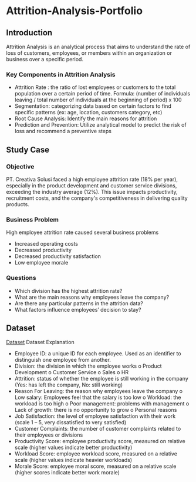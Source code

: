 # Attrition-Analysis-Portfolio
## Introduction
Attrition Analysis is an analytical process that aims to understand the rate of loss of customers, employees, or members within an organization or business over a specific period.
### Key Components in Attrition Analysis
-	Attrition Rate : the ratio of lost employees or customers to the total population over a certain period of time.
Formula: (number of individuals leaving / total number of individuals at the beginning of period) x 100
-	Segmentation: categorizing data based on certain factors to find specific patterns (ex: age, location, customers category, etc)
-	Root Cause Analysis: Identify the main reasons for attrition
-	Prediction and Prevention: Utilize analytical model to predict the risk of loss and recommend a preventive steps

## Study Case
### Objective
PT. Creativa Solusi faced a high employee attrition rate (18% per year), especially in the product development and customer service divisions, exceeding the industry average (12%). This issue impacts productivity, recruitment costs, and the company's competitiveness in delivering quality products.
### Business Problem
High employee attrition rate caused several business problems
-	Increased operating costs
-	Decreased productivity
-	Decreased productivity satisfaction
-	Low employee morale
### Questions
-	Which division has the highest attrition rate?
-	What are the main reasons why employees leave the company?
-	Are there any particular patterns in the attrition data?
-	What factors influence employees’ decision to stay?

## Dataset
<a href="https://github.com/dzikrinasilmi/Attrition-Analysis-Portfolio/blob/main/PTKreativaSolusi.csv">Dataset</a>
Dataset Explanation
-	Employee ID: a unique ID for each employee. Used as an identifier to distinguish one employee from another.
-	Division: the division in which the employee works
o	Product Development
o	Customer Service
o	Sales
o	HR
-	Attrition: status of whether the employee is still working in the company (Yes: has left the company, No: still working)
-	Reason For Leaving: the reason why employees leave the company
o	Low salary: Employees feel that the salary is too low
o	Workload: the workload is too high
o	Poor management: problems with management
o	Lack of growth: there is no opportunity to grow
o	Personal reasons
-	Job Satisfaction: the level of employee satisfaction with their work (scale 1 – 5, very dissatisfied to very satisfied)
-	Customer Complaints: the number of customer complaints related to their employees or divisions 
-	Productivity Score: employee productivity score, measured on relative scale (higher values indicate better productivity)
-	Workload Score: employee workload score, measured on a relative scale (higher values indicate heavier workloads)
-	Morale Score: employee moral score, measured on a relative scale (higher scores indicate better work morale)

